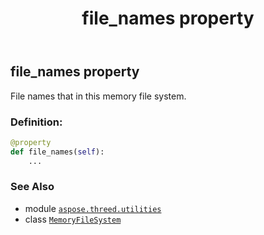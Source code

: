 ﻿---
title: file_names property
second_title: Aspose.3D for Python via .NET API References
description: 
type: docs
weight: 60
url: /python-net/aspose.threed.utilities/memoryfilesystem/file_names/
is_root: false
---

## file_names property


File names that in this memory file system.
### Definition:
```python
@property
def file_names(self):
    ...
```

### See Also
* module [`aspose.threed.utilities`](../../)
* class [`MemoryFileSystem`](/3d/python-net/aspose.threed.utilities/memoryfilesystem)
